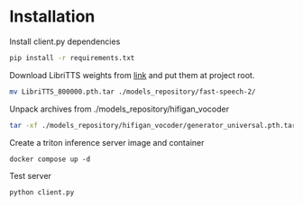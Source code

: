 # Installation

Install client.py dependencies
```bash
pip install -r requirements.txt
```

Download LibriTTS weights from [link](https://drive.google.com/drive/folders/1DOhZGlTLMbbAAFZmZGDdc77kz1PloS7F?usp=sharing) and put them at project root.
```bash
mv LibriTTS_800000.pth.tar ./models_repository/fast-speech-2/
```

Unpack archives from ./models_repository/hifigan_vocoder
```bash
tar -xf ./models_repository/hifigan_vocoder/generator_universal.pth.tar.zip
```

Create a triton inference server image and container
```
docker compose up -d
```

Test server
```
python client.py
```
